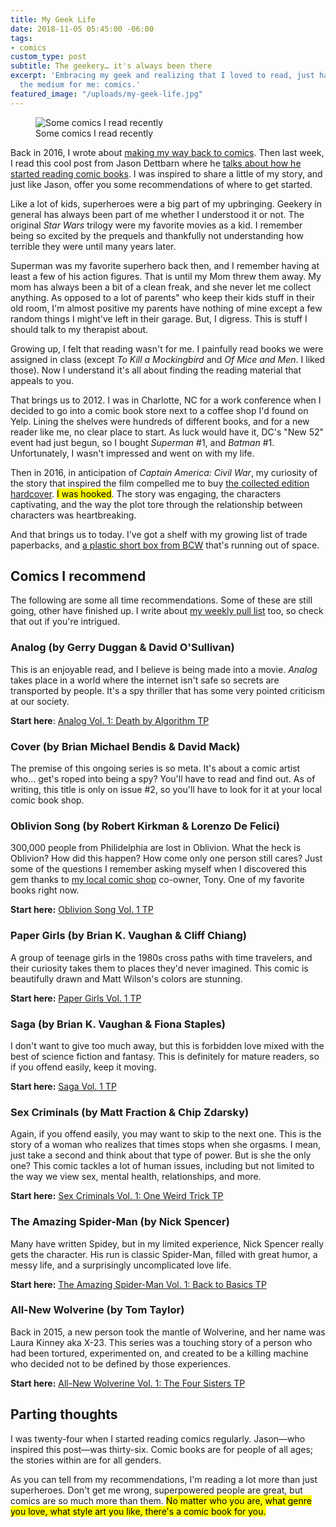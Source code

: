 ```yaml
---
title: My Geek Life
date: 2018-11-05 05:45:00 -06:00
tags:
- comics
custom_type: post
subtitle: The geekery… it's always been there
excerpt: 'Embracing my geek and realizing that I loved to read, just hadn''t found
  the medium for me: comics.'
featured_image: "/uploads/my-geek-life.jpg"
---
```


<figure class="extendout">
  <img src="{{ site.url }}/uploads/my-geek-life.jpg" alt="Some comics I read recently">
  <figcaption>Some comics I read recently</figcaption>
</figure>

Back in 2016, I wrote about [making my way back to comics](/2016/05/going-back-to-comics/). Then last week, I read this cool post from Jason Dettbarn where he [talks about how he started reading comic books](https://www.relicscout.com/2018/10/26/my-comic-collecting-origin-story/). I was inspired to share a little of my story, and just like Jason, offer you some recommendations of where to get started.

Like a lot of kids, superheroes were a big part of my upbringing. Geekery in general has always been part of me whether I understood it or not. The original *Star Wars* trilogy were my favorite movies as a kid. I remember being so excited by the prequels and thankfully not understanding how terrible they were until many years later.

Superman was my favorite superhero back then, and I remember having at least a few of his action figures. That is until my Mom threw them away. My mom has always been a bit of a clean freak, and she never let me collect anything. As opposed to a lot of parents" who keep their kids stuff in their old room, I'm almost positive my parents have nothing of mine except a few random things I might've left in their garage. But, I digress. This is stuff I should talk to my therapist about.

Growing up, I felt that reading wasn't for me. I painfully read books we were assigned in class (except *To Kill a Mockingbird* and *Of Mice and Men*. I liked those). Now I understand it's all about finding the reading material that appeals to you.

That brings us to 2012. I was in Charlotte, NC for a work conference when I decided to go into a comic book store next to a coffee shop I'd found on Yelp. Lining the shelves were hundreds of different books, and for a new reader like me, no clear place to start. As luck would have it, DC's "New 52" event had just begun, so I bought *Superman* #1, and *Batman* #1. Unfortunately, I wasn't impressed and went on with my life.

Then in 2016, in anticipation of *Captain America: Civil War*, my curiosity of the story that inspired the film compelled me to buy [the collected edition hardcover](https://amzn.to/2QfJYAX). <mark>I was hooked</mark>. The story was engaging, the characters captivating, and the way the plot tore through the relationship between characters was heartbreaking.

And that brings us to today. I've got a shelf with my growing list of trade paperbacks, and [a plastic short box from BCW](https://amzn.to/2PDkOPP) that's running out of space.

## Comics I recommend

The following are some all time recommendations. Some of these are still going, other have finished up. I write about [my weekly pull list](/topics/#pull-list) too, so check that out if you're intrigued.

### Analog (by Gerry Duggan & David O'Sullivan)


This is an enjoyable read, and I believe is being made into a movie. *Analog* takes place in a world where the internet isn't safe so secrets are transported by people. It's a spy thriller that has some very pointed criticism at our society.

**Start here**: [Analog Vol. 1: Death by Algorithm TP](https://amzn.to/2QiXRhP)

### Cover (by Brian Michael Bendis & David Mack)

The premise of this ongoing series is so meta. It's about a comic artist who… get's roped into being a spy? You'll have to read and find out. As of writing, this title is only on issue #2, so you'll have to look for it at your local comic book shop.

### Oblivion Song (by Robert Kirkman & Lorenzo De Felici)

300,000 people from Philidelphia are lost in Oblivion. What the heck is Oblivion? How did this happen? How come only one person still cares? Just some of the questions I remember asking myself when I discovered this gem thanks to [my local comic shop](http://www.levelupgamesmn.com/ssp-location) co-owner, Tony. One of my favorite books right now.

**Start here:** [Oblivion Song Vol. 1 TP](https://amzn.to/2JDUbop)

### Paper Girls (by Brian K. Vaughan & Cliff Chiang)

A group of teenage girls in the 1980s cross paths with time travelers, and their curiosity takes them to places they'd never imagined. This comic is beautifully drawn and Matt Wilson's colors are stunning.

**Start here:** [Paper Girls Vol. 1 TP](https://amzn.to/2AM1ZBR)

### Saga (by Brian K. Vaughan & Fiona Staples)

I don't want to give too much away, but this is forbidden love mixed with the best of science fiction and fantasy. This is definitely for mature readers, so if you offend easily, keep it moving.

**Start here:** [Saga Vol. 1 TP](https://amzn.to/2DmwyjZ)

### Sex Criminals (by Matt Fraction & Chip Zdarsky)

Again, if you offend easily, you may want to skip to the next one. This is the story of a woman who realizes that times stops when she orgasms. I mean, just take a second and think about that type of power. But is she the only one? This comic tackles a lot of human issues, including but not limited to the way we view sex, mental health, relationships, and more.

**Start here:** [Sex Criminals Vol. 1: One Weird Trick TP](https://amzn.to/2SLTgXe)

### The Amazing Spider-Man (by Nick Spencer)

Many have written Spidey, but in my limited experience, Nick Spencer really gets the character. His run is classic Spider-Man, filled with great humor, a messy life, and a surprisingly uncomplicated love life.

**Start here:** [The Amazing Spider-Man Vol. 1: Back to Basics TP](https://amzn.to/2SKfHfi)

### All-New Wolverine (by Tom Taylor)

Back in 2015, a new person took the mantle of Wolverine, and her name was Laura Kinney aka X-23. This series was a touching story of a person who had been tortured, experimented on, and created to be a killing machine who decided not to be defined by those experiences.

**Start here:** [All-New Wolverine Vol. 1: The Four Sisters TP](https://amzn.to/2Dn9amq)

## Parting thoughts

I was twenty-four when I started reading comics regularly. Jason—who inspired this post—was thirty-six. Comic books are for people of all ages; the stories within are for all genders.

As you can tell from my recommendations, I'm reading a lot more than just superheroes. Don't get me wrong, superpowered people are great, but comics are so much more than them. <mark>No matter who you are, what genre you love, what style art you like, there's a comic book for you.</mark>
